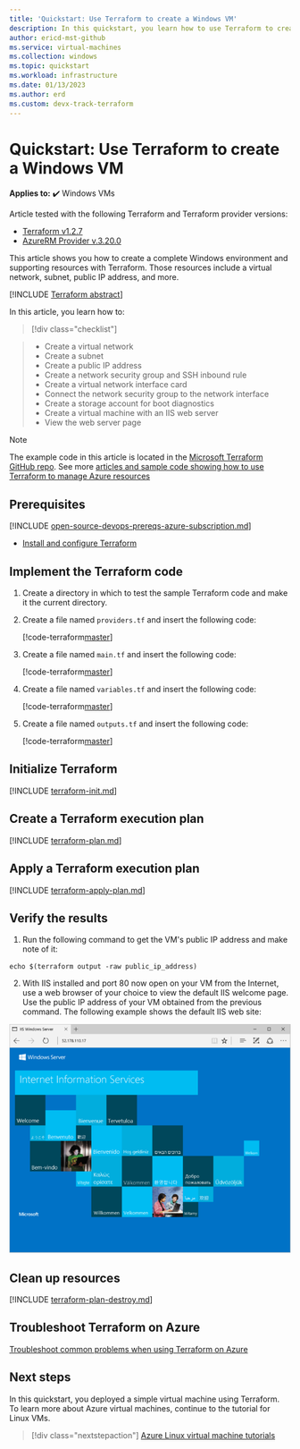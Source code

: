 ```yaml
---
title: 'Quickstart: Use Terraform to create a Windows VM'
description: In this quickstart, you learn how to use Terraform to create a Windows virtual machine
author: ericd-mst-github
ms.service: virtual-machines
ms.collection: windows
ms.topic: quickstart
ms.workload: infrastructure
ms.date: 01/13/2023
ms.author: erd
ms.custom: devx-track-terraform
---
```


# Quickstart: Use Terraform to create a Windows VM

**Applies to:** :heavy_check_mark: Windows VMs 

Article tested with the following Terraform and Terraform provider versions:

- [Terraform v1.2.7](https://releases.hashicorp.com/terraform/)
- [AzureRM Provider v.3.20.0](https://registry.terraform.io/providers/hashicorp/azurerm/latest/docs)

This article shows you how to create a complete Windows environment and supporting resources with Terraform. Those resources include a virtual network, subnet, public IP address, and more.

[!INCLUDE [Terraform abstract](~/azure-dev-docs-pr/articles/terraform/includes/abstract.md)]

In this article, you learn how to:
> [!div class="checklist"]

> * Create a virtual network
> * Create a subnet
> * Create a public IP address
> * Create a network security group and SSH inbound rule
> * Create a virtual network interface card
> * Connect the network security group to the network interface
> * Create a storage account for boot diagnostics
> * Create a virtual machine with an IIS web server
> * View the web server page

> [!NOTE]
> The example code in this article is located in the [Microsoft Terraform GitHub repo](https://github.com/Azure/terraform/tree/master/quickstart/101-vm-with-infrastructure). See more [articles and sample code showing how to use Terraform to manage Azure resources](/azure/terraform)

## Prerequisites

[!INCLUDE [open-source-devops-prereqs-azure-subscription.md](~/azure-dev-docs-pr/articles/includes/open-source-devops-prereqs-azure-subscription.md)]

- [Install and configure Terraform](/azure/developer/terraform/quickstart-configure)

## Implement the Terraform code

1. Create a directory in which to test the sample Terraform code and make it the current directory.

1. Create a file named `providers.tf` and insert the following code:

    [!code-terraform[master](~/terraform_samples/quickstart/101-vm-with-infrastructure/providers.tf)]

1. Create a file named `main.tf` and insert the following code:

    [!code-terraform[master](~/terraform_samples/quickstart/101-vm-with-infrastructure/main.tf)]

1. Create a file named `variables.tf` and insert the following code:

    [!code-terraform[master](~/terraform_samples/quickstart/101-vm-with-infrastructure/variables.tf)]

1. Create a file named `outputs.tf` and insert the following code:

    [!code-terraform[master](~/terraform_samples/quickstart/101-vm-with-infrastructure/outputs.tf)]

## Initialize Terraform

[!INCLUDE [terraform-init.md](~/azure-dev-docs-pr/articles/terraform/includes/terraform-init.md)]

## Create a Terraform execution plan

[!INCLUDE [terraform-plan.md](~/azure-dev-docs-pr/articles/terraform/includes/terraform-plan.md)]

## Apply a Terraform execution plan

[!INCLUDE [terraform-apply-plan.md](~/azure-dev-docs-pr/articles/terraform/includes/terraform-apply-plan.md)]

## Verify the results

1. Run the following command to get the VM's public IP address and make note of it:
 ```azurecli-interactive
echo $(terraform output -raw public_ip_address)
```

2. With IIS installed and port 80 now open on your VM from the Internet, use a web browser of your choice to view the default IIS welcome page. Use the public IP address of your VM obtained from the previous command. The following example shows the default IIS web site:

![IIS default site](./media/quick-create-powershell/default-iis-website.png)

## Clean up resources

[!INCLUDE [terraform-plan-destroy.md](~/azure-dev-docs-pr/articles/terraform/includes/terraform-plan-destroy.md)]

## Troubleshoot Terraform on Azure

[Troubleshoot common problems when using Terraform on Azure](/azure/developer/terraform/troubleshoot)

## Next steps

In this quickstart, you deployed a simple virtual machine using Terraform. To learn more about Azure virtual machines, continue to the tutorial for Linux VMs.

> [!div class="nextstepaction"]
> [Azure Linux virtual machine tutorials](./tutorial-manage-vm.md)